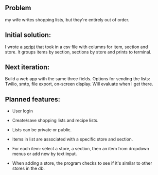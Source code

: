 ## Problem

my wife writes shopping lists, but they're entirely out of order.

## Initial solution:

I wrote a [script](https://github.com/bdauer/shoppinglistsorter) that took in a csv file with columns for item,
section and store. It groups items by section, sections by store and prints to terminal.

## Next iteration:

Build a web app with the same three fields. Options for sending the lists: Twilio, smtp, file export, on-screen display. Will evaluate when I get there.

## Planned features:

* User login

* Create/save shopping lists and recipe lists.

* Lists can be private or public.

* Items in list are associated with a specific store and section.

* For each item: select a store, a section, then an item from dropdown menus or add new by text input.

* When adding a store, the program checks to see if it's similar to other stores in the db.
